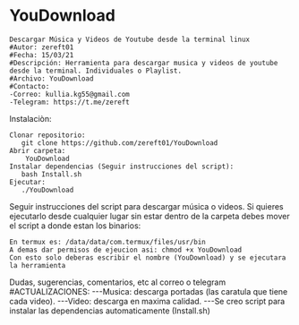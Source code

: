 # YouDownload
	Descargar Música y Videos de Youtube desde la terminal linux
	#Autor: zereft01
	#Fecha: 15/03/21
	#Descripción: Herramienta para descargar musica y videos de youtube desde la terminal. Individuales o Playlist.
	#Archivo: YouDownload
	#Contacto:
	-Correo: kullia.kg55@gmail.com
	-Telegram: https://t.me/zereft


Instalaciòn:

	Clonar repositorio:
	   git clone https://github.com/zereft01/YouDownload
	Abrir carpeta:
		YouDownload
	Instalar dependencias (Seguir instrucciones del script):
	   bash Install.sh
	Ejecutar:
	   ./YouDownload




Seguir instrucciones del script para descargar música o videos.
Si quieres ejecutarlo desde cualquier lugar sin estar dentro de la carpeta debes mover el script a donde estan los binarios:

	En termux es: /data/data/com.termux/files/usr/bin
	A demas dar permisos de ejeucion asi: chmod +x YouDownload
	Con esto solo deberas escribir el nombre (YouDownload) y se ejecutara la herramienta

Dudas, sugerencias, comentarios, etc al correo o telegram
#ACTUALIZACIONES: 
---Musica: descarga portadas (las caratula que tiene cada video). 
---Video: descarga en maxima calidad.
---Se creo script para instalar las dependencias automaticamente (Install.sh)

